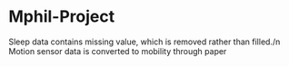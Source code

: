 # Mphil-Project

Sleep data contains missing value, which is removed rather than filled./n
Motion sensor data is converted to mobility through paper
